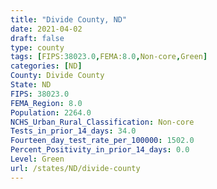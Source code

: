 ```yaml
---
title: "Divide County, ND"
date: 2021-04-02
draft: false
type: county
tags: [FIPS:38023.0,FEMA:8.0,Non-core,Green]
categories: [ND]
County: Divide County
State: ND
FIPS: 38023.0
FEMA_Region: 8.0
Population: 2264.0
NCHS_Urban_Rural_Classification: Non-core
Tests_in_prior_14_days: 34.0
Fourteen_day_test_rate_per_100000: 1502.0
Percent_Positivity_in_prior_14_days: 0.0
Level: Green
url: /states/ND/divide-county
---
```



